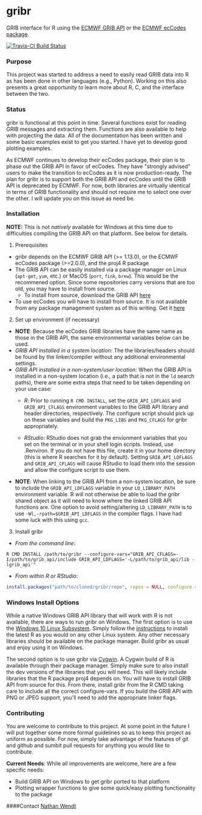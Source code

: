 # gribr
GRIB interface for R using the [ECMWF GRIB API](https://software.ecmwf.int/wiki/display/GRIB) or the [ECMWF ecCodes package](https://software.ecmwf.int/wiki/display/ECC).

[![Travis-CI Build Status](https://travis-ci.org/nawendt/gribr.svg?branch=master)](https://travis-ci.org/nawendt/gribr)

### Purpose
This project was started to address a need to easily read GRIB data into R as has been done in other languages (e.g., Python). Working on this also presents a great opportunity to learn more about R, C, and the interface between the two.

### Status
gribr is functional at this point in time. Several functions exist for reading GRIB messages and extracting them. Functions are also available to help with projecting the data. All of the documentation has been written and some basic examples exist to get you started. I have yet to develop good plotting examples.

As ECMWF continues to develop their ecCodes package, their plan is to phase out the GRIB API in favor of ecCodes. They have "strongly advised" users to make the transition to ecCodes as it is now production-ready. The plan for gribr is to support both the GRIB API and ecCodes until the GRIB API is deprecated by ECMWF. For now, both libraries are virtually identical in terms of GRIB functionality and should not require me to select one over the other. I will update you on this issue as need be.

### Installation
**NOTE:** This is not _natively_ available for Windows at this time due to difficulties compiling the GRIB API on that platform. See below for details.

1. Prerequisites
  * gribr depends on the ECMWF GRIB API (>= 1.13.0), or the ECMWF ecCodes package (>=2.0.0), and the proj4 R package
  * The GRIB API can be easily installed via a package manager on Linux (`apt-get`, `yum`, etc.) or MacOS (`port`, `fink`, `brew`). This would be the recommened option. Since some repositories carry versions that are too old, you may have to install from source.
    * To install from source, download the GRIB API [here](https://software.ecmwf.int/wiki/display/GRIB/Releases)
  * To use ecCodes you will have to install from source. It is not available from any package management system as of this writing. Get it [here](https://software.ecmwf.int/wiki/display/ECC/Releases)
2. Set up environment (if necessary)
  * __NOTE__: Because the ecCodes GRIB libraries have the same name as those in the GRIB API, the same environmental variables below can be used.
  * _GRIB API installed in a system location_: The the libraries/headers should be found by the linker/compiler without any additional environmental settings.
  * _GRIB API installed in a non-system/user location_: When the GRIB API is installed in a non-system location (i.e., a path that is not in the `ld` search paths), there are some extra steps that need to be taken depending on your use case:
    * _R_: Prior to running `R CMD INSTALL`, set the `GRIB_API_LDFLAGS` and `GRIB_API_CFLAGS` environment variables to the GRIB API library and header directories, respectively. The configure script should pick up on these variables and build the `PKG_LIBS` and `PKG_CFLAGS` for gribr appropriately.

    * _RStudio_: RStudio does not grab the envionment variables that you set on the terminal or in your shell login scripts. Instead, use .Renviron. If you do not have this file, create it in your home directory (this is where R searches for it by default). Setting `GRIB_API_LDFLAGS` and `GRIB_API_CFLAGS` will cause RStudio to load them into the session and allow the configure script to use them.
  * __NOTE__: When linking to the GRIB API from a non-system location, be sure to include the `GRIB_API_LDFLAGS` variable in your `LD_LIBRARY_PATH` environment variable. R will not otherwise be able to load the gribr shared object as it will need to know where the linked GRIB API functions are. One option to avoid setting/altering `LD_LIBRARY_PATH` is to use `-Wl,-rpath=$GRIB_API_LDFLAGS` in the compiler flags. I have had some luck with this using `gcc`.
3. Install gribr
  * _From the command line_:
   ```shell
   R CMD INSTALL /path/to/gribr --configure-vars="GRIB_API_CFLAGS=-I/path/to/grib_api/include GRIB_API_LDFLAGS='-L/path/to/grib_api/lib -lgrib_api'"
   ```
  * _From within R or RStudio_:
   ```R
   install.packages("path/to/cloned/gribr/repo", repos = NULL, configure.vars = c("GRIB_API_LDFLAGS='-L/path/to/grib_api/lib -lgrib_api'", "GRIB_API_CFLAGS=-I/path/to/grib_api/include"))
   ```

### Windows Install Options
While a native Windows GRIB API library that will work with R is not available, there are ways to run gribr on Windows. The first option is to use the [Windows 10 Linux Subsystem](https://msdn.microsoft.com/en-us/commandline/wsl/install_guide). Simply follow the [instructions](https://cran.r-project.org/bin/linux/ubuntu/) to install the latest R as you would on any other Linux system. Any other necessary libraries should be available on the package manager. Build gribr as usual and enjoy using it on Windows.

The second option is to use gribr via [Cygwin](https://cygwin.org/). A Cygwin build of R is available through their package manager. Simply make sure to also install the dev versions of the libraries that you will need. This will likely include libraries that the R package proj4 depends on. You will have to install GRIB API from source for this. From there, install gribr from the R CMD taking care to include all the correct configure-vars. If you build the GRIB API with PNG or JPEG support, you'll need to add the appropriate linker flags.

### Contributing
You are welcome to contribute to this project. At some point in the future I will put together some more formal guidelines so as to keep this project as uniform as possible. For now, simply take advantage of the features of git and github and sumbit pull requests for anything you would like to contribute.

__Current Needs__: While all improvements are welcome, here are a few specific needs:
  * Build GRIB API on Windows to get gribr ported to that platform
  * Plotting wrapper functions to give some quick/easy plotting functionality to the package

####Contact
[Nathan Wendt](mailto:nawendt@ou.edu)

